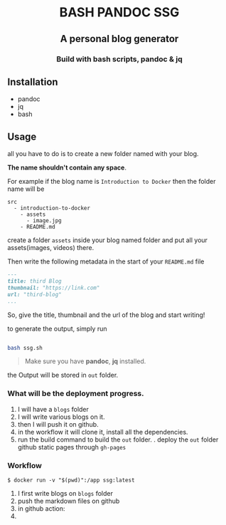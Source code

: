 <h1 align="center">BASH PANDOC SSG</h1>

<h2 align="center">A personal blog generator</h2>

<h3 align="center">Build with bash scripts, pandoc & jq</h3>

## Installation

- pandoc
- jq
- bash

## Usage

all you have to do is to create a new folder named with your blog.

**The name shouldn't contain any space**.

For example if the blog name is `Introduction to Docker` then the folder name will be

```
src
  - introduction-to-docker
    - assets
      - image.jpg
    - README.md
```

create a folder `assets` inside your blog named folder and put all your assets(images, videos) there.

Then write the following metadata in the start of your `README.md` file

```markdown
---
title: third Blog
thumbnail: "https://link.com"
url: "third-blog"
...
```

So, give the title, thumbnail and the url of the blog and start writing!

to generate the output, simply run

```bash

bash ssg.sh

```

> Make sure you have **pandoc**, **jq** installed.

the Output will be stored in `out` folder.


### What will be the deployment progress.

1. I will have a `blogs` folder
1. I will write various blogs on it. 
1. then I will push it on github.
1. in the workflow it will clone it, install all the dependencies.
1. run the build command to build the `out` folder. 
. deploy the `out` folder github static pages through `gh-pages`



### Workflow


```
$ docker run -v "$(pwd)":/app ssg:latest
```

1. I first write blogs on `blogs` folder
1. push the markdown files on github
1. in github action:
  1. 
